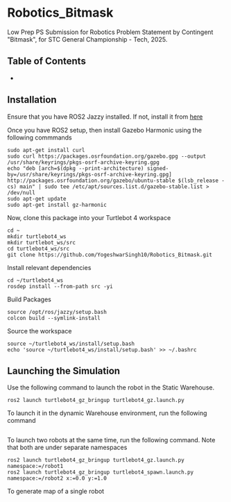 # Robotics_Bitmask
Low Prep PS Submission for Robotics Problem Statement by Contingent "Bitmask", for STC General Championship - Tech, 2025.

## Table of Contents
- 


## Installation

Ensure that you have ROS2 Jazzy installed. If not, install it from [here](https://docs.ros.org/en/jazzy/Installation/Ubuntu-Install-Debs.html)

Once you have ROS2 setup, then install Gazebo Harmonic using the following commmands 
```
sudo apt-get install curl
sudo curl https://packages.osrfoundation.org/gazebo.gpg --output /usr/share/keyrings/pkgs-osrf-archive-keyring.gpg
echo "deb [arch=$(dpkg --print-architecture) signed-by=/usr/share/keyrings/pkgs-osrf-archive-keyring.gpg] http://packages.osrfoundation.org/gazebo/ubuntu-stable $(lsb_release -cs) main" | sudo tee /etc/apt/sources.list.d/gazebo-stable.list > /dev/null
sudo apt-get update
sudo apt-get install gz-harmonic
```

Now, clone this package into your Turtlebot 4 workspace
```
cd ~
mkdir turtlebot4_ws
mkdir turtlebot_ws/src
cd turtlebot4_ws/src
git clone https://github.com/YogeshwarSingh10/Robotics_Bitmask.git
```
Install relevant dependencies
```
cd ~/turtlebot4_ws
rosdep install --from-path src -yi
```
Build Packages
```
source /opt/ros/jazzy/setup.bash
colcon build --symlink-install
```
Source the workspace
```
source ~/turtlebot4_ws/install/setup.bash
echo 'source ~/turtlebot4_ws/install/setup.bash' >> ~/.bashrc
```

## Launching the Simulation
Use the following command to launch the robot in the Static Warehouse.
```
ros2 launch turtlebot4_gz_bringup turtlebot4_gz.launch.py
```

To launch it in the dynamic Warehouse environment, run the following command
```
```

To launch two robots at the same time, run the following command. Note that both are under separate namespaces
```
ros2 launch turtlebot4_gz_bringup turtlebot4_gz.launch.py namespace:=/robot1 
ros2 launch turtlebot4_gz_bringup turtlebot4_spawn.launch.py namespace:=/robot2 x:=0.0 y:=1.0 
```

To generate map of a single robot
```

```



